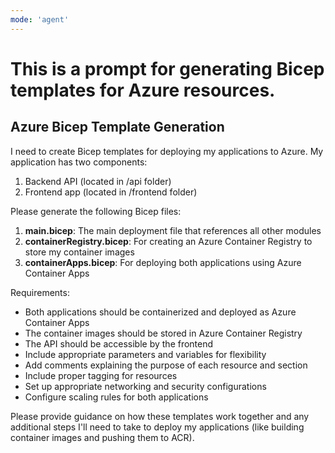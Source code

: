 ```yaml
---
mode: 'agent'
---
```

# This is a prompt for generating Bicep templates for Azure resources.
## Azure Bicep Template Generation
I need to create Bicep templates for deploying my applications to Azure. My application has two components:

1. Backend API (located in /api folder)
2. Frontend app (located in /frontend folder)

Please generate the following Bicep files:

1. **main.bicep**: The main deployment file that references all other modules
2. **containerRegistry.bicep**: For creating an Azure Container Registry to store my container images
3. **containerApps.bicep**: For deploying both applications using Azure Container Apps

Requirements:
- Both applications should be containerized and deployed as Azure Container Apps
- The container images should be stored in Azure Container Registry
- The API should be accessible by the frontend
- Include appropriate parameters and variables for flexibility
- Add comments explaining the purpose of each resource and section
- Include proper tagging for resources
- Set up appropriate networking and security configurations
- Configure scaling rules for both applications

Please provide guidance on how these templates work together and any additional steps I'll need to take to deploy my applications (like building container images and pushing them to ACR).